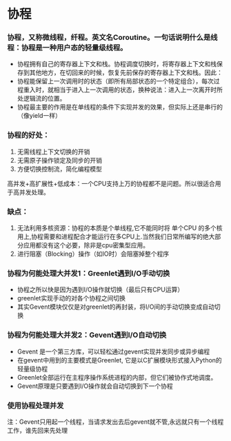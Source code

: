 # 协程

### 协程，又称微线程，纤程。英文名Coroutine。一句话说明什么是线程：协程是一种用户态的轻量级线程。


* 协程拥有自己的寄存器上下文和栈。协程调度切换时，将寄存器上下文和栈保存到其他地方，在切回来的时候，恢复先前保存的寄存器上下文和栈。因此：
* 协程能保留上一次调用时的状态（即所有局部状态的一个特定组合），每次过程重入时，就相当于进入上一次调用的状态，换种说法：进入上一次离开时所处逻辑流的位置。
* 协程最主要的作用是在单线程的条件下实现并发的效果，但实际上还是串行的（像yield一样）


### 协程的好处：

1. 无需线程上下文切换的开销
1. 无需原子操作锁定及同步的开销
1. 方便切换控制流，简化编程模型

高并发+高扩展性+低成本：一个CPU支持上万的协程都不是问题。所以很适合用于高并发处理。

### 缺点：

1. 无法利用多核资源：协程的本质是个单线程,它不能同时将 单个CPU 的多个核用上,协程需要和进程配合才能运行在多CPU上.当然我们日常所编写的绝大部分应用都没有这个必要，除非是cpu密集型应用。
1. 进行阻塞（Blocking）操作（如IO时）会阻塞掉整个程序

### 协程为何能处理大并发1：Greenlet遇到I/O手动切换
* 协程之所以快是因为遇到I/O操作就切换（最后只有CPU运算）
* greenlet实现手动的对各个协程之间切换
* 其实Gevent模块仅仅是对greenlet的再封装，将I/O间的手动切换变成自动切换

### 协程为何能处理大并发2：Gevent遇到I/O自动切换
* Gevent 是一个第三方库，可以轻松通过gevent实现并发同步或异步编程
* 在gevent中用到的主要模式是Greenlet, 它是以C扩展模块形式接入Python的轻量级协程
* Greenlet全部运行在主程序操作系统进程的内部，但它们被协作式地调度。
* Gevent原理是只要遇到I/O操作就会自动切换到下一个协程

### 使用协程处理并发
注：Gevent只用起一个线程，当请求发出去后gevent就不管,永远就只有一个线程工作，谁先回来先处理

